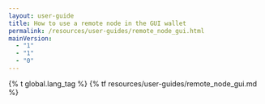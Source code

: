 ```yaml
---
layout: user-guide
title: How to use a remote node in the GUI wallet
permalink: /resources/user-guides/remote_node_gui.html
mainVersion:
  - "1"
  - "1"
  - "0"
---
```


{% t global.lang_tag %}
{% tf resources/user-guides/remote_node_gui.md %}